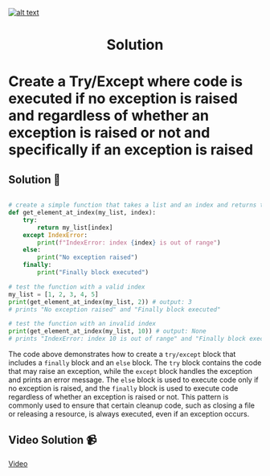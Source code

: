 <a href="https://www.core-code.io/">

![alt text](https://uploads-ssl.webflow.com/5eb2f56932c3562feab232e3/5f73550d00249e7e96c9f3de_Logo.png 'corecodeio')

</a>

<h1 align="center">Solution</h1>

# Create a Try/Except where code is executed if no exception is raised and regardless of whether an exception is raised or not and specifically if an exception is raised

## Solution 🏁

```python

# create a simple function that takes a list and an index and returns the element at that index
def get_element_at_index(my_list, index):
    try:
        return my_list[index]
    except IndexError:
        print(f"IndexError: index {index} is out of range")
    else:
        print("No exception raised")
    finally:
        print("Finally block executed")

# test the function with a valid index
my_list = [1, 2, 3, 4, 5]
print(get_element_at_index(my_list, 2)) # output: 3
# prints "No exception raised" and "Finally block executed"

# test the function with an invalid index
print(get_element_at_index(my_list, 10)) # output: None
# prints "IndexError: index 10 is out of range" and "Finally block executed"
```

The code above demonstrates how to create a `try/except` block that includes a `finally` block and an `else` block. The `try` block contains the code that may raise an exception, while the `except` block handles the exception and prints an error message. The `else` block is used to execute code only if no exception is raised, and the `finally` block is used to execute code regardless of whether an exception is raised or not. This pattern is commonly used to ensure that certain cleanup code, such as closing a file or releasing a resource, is always executed, even if an exception occurs.

## Video Solution 📹

[Video](https://drive.google.com/file/d/1b7Uc0eu2bQs_bK9gmTq0AlFFf0LnoDvl/view?usp=share_link)

